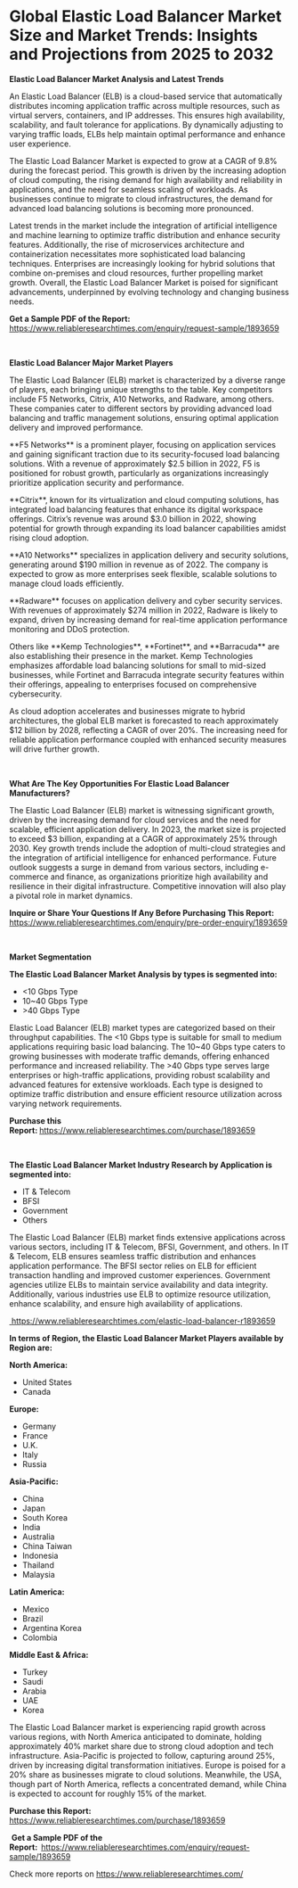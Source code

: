 <p><h1>Global Elastic Load Balancer Market Size and Market Trends: Insights and Projections from 2025 to 2032</h1></p><p><strong>Elastic Load Balancer Market Analysis and Latest Trends</strong></p>
<p><p>An Elastic Load Balancer (ELB) is a cloud-based service that automatically distributes incoming application traffic across multiple resources, such as virtual servers, containers, and IP addresses. This ensures high availability, scalability, and fault tolerance for applications. By dynamically adjusting to varying traffic loads, ELBs help maintain optimal performance and enhance user experience.</p><p>The Elastic Load Balancer Market is expected to grow at a CAGR of 9.8% during the forecast period. This growth is driven by the increasing adoption of cloud computing, the rising demand for high availability and reliability in applications, and the need for seamless scaling of workloads. As businesses continue to migrate to cloud infrastructures, the demand for advanced load balancing solutions is becoming more pronounced.</p><p>Latest trends in the market include the integration of artificial intelligence and machine learning to optimize traffic distribution and enhance security features. Additionally, the rise of microservices architecture and containerization necessitates more sophisticated load balancing techniques. Enterprises are increasingly looking for hybrid solutions that combine on-premises and cloud resources, further propelling market growth. Overall, the Elastic Load Balancer Market is poised for significant advancements, underpinned by evolving technology and changing business needs.</p></p>
<p><strong>Get a Sample PDF of the Report:&nbsp;</strong> <a href="https://www.reliableresearchtimes.com/enquiry/request-sample/1893659?utm_campaign=2222&utm_medium=2&utm_source=Github&utm_content=ia&utm_term=06042025&utm_id=elastic-load-balancer">https://www.reliableresearchtimes.com/enquiry/request-sample/1893659</a></p>
<p>&nbsp;</p>
<p><strong>Elastic Load Balancer Major Market Players</strong></p>
<p><p>The Elastic Load Balancer (ELB) market is characterized by a diverse range of players, each bringing unique strengths to the table. Key competitors include F5 Networks, Citrix, A10 Networks, and Radware, among others. These companies cater to different sectors by providing advanced load balancing and traffic management solutions, ensuring optimal application delivery and improved performance.</p><p>**F5 Networks** is a prominent player, focusing on application services and gaining significant traction due to its security-focused load balancing solutions. With a revenue of approximately $2.5 billion in 2022, F5 is positioned for robust growth, particularly as organizations increasingly prioritize application security and performance.</p><p>**Citrix**, known for its virtualization and cloud computing solutions, has integrated load balancing features that enhance its digital workspace offerings. Citrix’s revenue was around $3.0 billion in 2022, showing potential for growth through expanding its load balancer capabilities amidst rising cloud adoption.</p><p>**A10 Networks** specializes in application delivery and security solutions, generating around $190 million in revenue as of 2022. The company is expected to grow as more enterprises seek flexible, scalable solutions to manage cloud loads efficiently.</p><p>**Radware** focuses on application delivery and cyber security services. With revenues of approximately $274 million in 2022, Radware is likely to expand, driven by increasing demand for real-time application performance monitoring and DDoS protection.</p><p>Others like **Kemp Technologies**, **Fortinet**, and **Barracuda** are also establishing their presence in the market. Kemp Technologies emphasizes affordable load balancing solutions for small to mid-sized businesses, while Fortinet and Barracuda integrate security features within their offerings, appealing to enterprises focused on comprehensive cybersecurity.</p><p>As cloud adoption accelerates and businesses migrate to hybrid architectures, the global ELB market is forecasted to reach approximately $12 billion by 2028, reflecting a CAGR of over 20%. The increasing need for reliable application performance coupled with enhanced security measures will drive further growth.</p></p>
<p>&nbsp;</p>
<p><strong>What Are The Key Opportunities For Elastic Load Balancer Manufacturers?</strong></p>
<p><p>The Elastic Load Balancer (ELB) market is witnessing significant growth, driven by the increasing demand for cloud services and the need for scalable, efficient application delivery. In 2023, the market size is projected to exceed $3 billion, expanding at a CAGR of approximately 25% through 2030. Key growth trends include the adoption of multi-cloud strategies and the integration of artificial intelligence for enhanced performance. Future outlook suggests a surge in demand from various sectors, including e-commerce and finance, as organizations prioritize high availability and resilience in their digital infrastructure. Competitive innovation will also play a pivotal role in market dynamics.</p></p>
<p><strong>Inquire or Share Your Questions If Any Before Purchasing This Report:</strong> <a href="https://www.reliableresearchtimes.com/enquiry/pre-order-enquiry/1893659?utm_campaign=2222&utm_medium=2&utm_source=Github&utm_content=ia&utm_term=06042025&utm_id=elastic-load-balancer">https://www.reliableresearchtimes.com/enquiry/pre-order-enquiry/1893659</a></p>
<p>&nbsp;</p>
<p><strong>Market Segmentation</strong></p>
<p><strong>The Elastic Load Balancer Market Analysis by types is segmented into:</strong></p>
<p><ul><li><10 Gbps Type</li><li>10~40 Gbps Type</li><li>>40 Gbps Type</li></ul></p>
<p><p>Elastic Load Balancer (ELB) market types are categorized based on their throughput capabilities. The <10 Gbps type is suitable for small to medium applications requiring basic load balancing. The 10~40 Gbps type caters to growing businesses with moderate traffic demands, offering enhanced performance and increased reliability. The >40 Gbps type serves large enterprises or high-traffic applications, providing robust scalability and advanced features for extensive workloads. Each type is designed to optimize traffic distribution and ensure efficient resource utilization across varying network requirements.</p></p>
<p><strong>Purchase this Report:&nbsp;</strong><a href="https://www.reliableresearchtimes.com/purchase/1893659?utm_campaign=2222&utm_medium=2&utm_source=Github&utm_content=ia&utm_term=06042025&utm_id=elastic-load-balancer">https://www.reliableresearchtimes.com/purchase/1893659</a></p>
<p>&nbsp;</p>
<p><strong>The Elastic Load Balancer Market Industry Research by Application is segmented into:</strong></p>
<p><ul><li>IT & Telecom</li><li>BFSI</li><li>Government</li><li>Others</li></ul></p>
<p><p>The Elastic Load Balancer (ELB) market finds extensive applications across various sectors, including IT & Telecom, BFSI, Government, and others. In IT & Telecom, ELB ensures seamless traffic distribution and enhances application performance. The BFSI sector relies on ELB for efficient transaction handling and improved customer experiences. Government agencies utilize ELBs to maintain service availability and data integrity. Additionally, various industries use ELB to optimize resource utilization, enhance scalability, and ensure high availability of applications.</p></p>
<p><a href="https://www.reliableresearchtimes.com/elastic-load-balancer-r1893659?utm_campaign=2222&utm_medium=2&utm_source=Github&utm_content=ia&utm_term=06042025&utm_id=elastic-load-balancer">&nbsp;https://www.reliableresearchtimes.com/elastic-load-balancer-r1893659</a></p>
<p><strong>In terms of Region, the Elastic Load Balancer Market Players available by Region are:</strong></p>
<p>
    <p> <strong> North America: </strong>
        <ul>
            <li>United States</li>
            <li>Canada</li>
        </ul>
        </p> 
    <p> <strong> Europe: </strong>
        <ul>
            <li>Germany</li>
            <li>France</li>
            <li>U.K.</li>
            <li>Italy</li>
            <li>Russia</li>
        </ul>
        </p> 
    <p> <strong> Asia-Pacific: </strong>
        <ul>
            <li>China</li>
            <li>Japan</li>
            <li>South Korea</li>
            <li>India</li>
            <li>Australia</li>
            <li>China Taiwan</li>
            <li>Indonesia</li>
            <li>Thailand</li>
            <li>Malaysia</li>
        </ul>
        </p> 
    <p> <strong> Latin America: </strong>
        <ul>
            <li>Mexico</li>
            <li>Brazil</li>
            <li>Argentina Korea</li>
            <li>Colombia</li>
        </ul>
        </p> 
    <p> <strong> Middle East & Africa: </strong>
        <ul>
            <li>Turkey</li>
            <li>Saudi</li>
            <li>Arabia</li>
            <li>UAE</li>
            <li>Korea</li>
        </ul>
    </p>
    </p>
<p><p>The Elastic Load Balancer market is experiencing rapid growth across various regions, with North America anticipated to dominate, holding approximately 40% market share due to strong cloud adoption and tech infrastructure. Asia-Pacific is projected to follow, capturing around 25%, driven by increasing digital transformation initiatives. Europe is poised for a 20% share as businesses migrate to cloud solutions. Meanwhile, the USA, though part of North America, reflects a concentrated demand, while China is expected to account for roughly 15% of the market.</p></p>
<p><strong>Purchase this Report: </strong><a href="https://www.reliableresearchtimes.com/purchase/1893659?utm_campaign=2222&utm_medium=2&utm_source=Github&utm_content=ia&utm_term=06042025&utm_id=elastic-load-balancer">https://www.reliableresearchtimes.com/purchase/1893659</a></p>
<p>&nbsp;<strong>Get a Sample PDF of the Report:&nbsp;&nbsp;</strong><a href="https://www.reliableresearchtimes.com/enquiry/request-sample/1893659?utm_campaign=2222&utm_medium=2&utm_source=Github&utm_content=ia&utm_term=06042025&utm_id=elastic-load-balancer">https://www.reliableresearchtimes.com/enquiry/request-sample/1893659</a></p>
<p><strong></strong></p>
<p>Check more reports on <a href="https://www.reliableresearchtimes.com/?utm_campaign=2222&utm_medium=2&utm_source=Github&utm_content=ia&utm_term=06042025&utm_id=elastic-load-balancer">https://www.reliableresearchtimes.com/</a></p>